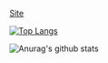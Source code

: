 <a href="https://mattearly.github.com">Site</a>

[![Top Langs](https://github-readme-stats.vercel.app/api/top-langs/?username=mattearly&count_private=true&show_icons=true&theme=dark&layout=compact)](https://github.com/mattearly?tab=repositories)

![Anurag's github stats](https://github-readme-stats.vercel.app/api?username=mattearly&count_private=true&show_icons=true&theme=dark)


<!--
Here are some ideas to get you started:

- 🔭 I’m currently working on ...
- 🌱 I’m currently learning ...
- 👯 I’m looking to collaborate on ...
- 🤔 I’m looking for help with ...
- 💬 Ask me about ...
- 📫 How to reach me: ...
- ⚡ Fun fact: ...
-->
